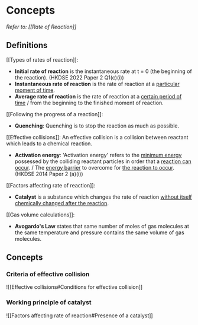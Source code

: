# Concepts
*Refer to: [[Rate of Reaction]]*

## Definitions
[[Types of rates of reaction]]:
- **Initial rate of reaction** is the <span class="hi-blue">instantaneous rate at t = 0</span> (the beginning of the reaction). (HKDSE 2022 Paper 2 Q1(c)(i))
- **Instantaneous rate of reaction** is the rate of reaction at a <u>particular moment of time</u>.
- **Average rate of reaction** is the rate of reaction at a <u>certain period of time</u> / from the beginning to the finished moment of reaction.

[[Following the progress of a reaction]]:
- **Quenching**: Quenching is to stop the reaction as much as possible.

[[Effective collisions]]: An effective collision is a collision between reactant which leads to a chemical reaction.
- **Activation energy**:
  'Activation energy' refers to the <u>minimum energy</u> possessed by the colliding reactant particles in order that a <u>reaction can occur</u>. / The <u>energy barrier</u> to overcome for <u>the reaction to occur</u>.
  (HKDSE 2014 Paper 2 (a)(i))

[[Factors affecting rate of reaction]]:
- **Catalyst** is a substance which changes the rate of reaction <u>without itself chemically changed after the reaction</u>.

[[Gas volume calculations]]:
- **Avogardo's Law** states that same number of moles of gas molecules at the same temperature and pressure contains the same volume of gas molecules.

## Concepts
### Criteria of effective collision
![[Effective collisions#Conditions for effective collision]]

### Working principle of catalyst
![[Factors affecting rate of reaction#Presence of a catalyst]]

